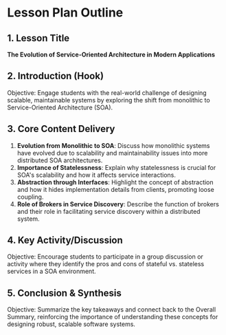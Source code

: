 # Lesson Plan Outline

## 1. Lesson Title
**The Evolution of Service-Oriented Architecture in Modern Applications**

## 2. Introduction (Hook)
Objective: Engage students with the real-world challenge of designing scalable, maintainable systems by exploring the shift from monolithic to Service-Oriented Architecture (SOA).

## 3. Core Content Delivery
1. **Evolution from Monolithic to SOA**: Discuss how monolithic systems have evolved due to scalability and maintainability issues into more distributed SOA architectures.
2. **Importance of Statelessness**: Explain why statelessness is crucial for SOA's scalability and how it affects service interactions.
3. **Abstraction through Interfaces**: Highlight the concept of abstraction and how it hides implementation details from clients, promoting loose coupling.
4. **Role of Brokers in Service Discovery**: Describe the function of brokers and their role in facilitating service discovery within a distributed system.

## 4. Key Activity/Discussion
Objective: Encourage students to participate in a group discussion or activity where they identify the pros and cons of stateful vs. stateless services in a SOA environment.

## 5. Conclusion & Synthesis
Objective: Summarize the key takeaways and connect back to the Overall Summary, reinforcing the importance of understanding these concepts for designing robust, scalable software systems.